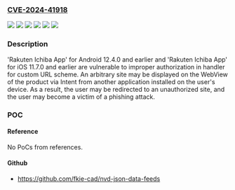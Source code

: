 ### [CVE-2024-41918](https://cve.mitre.org/cgi-bin/cvename.cgi?name=CVE-2024-41918)
![](https://img.shields.io/static/v1?label=Product&message='Rakuten%20Ichiba%20App'%20for%20Android&color=blue)
![](https://img.shields.io/static/v1?label=Product&message='Rakuten%20Ichiba%20App'%20for%20iOS&color=blue)
![](https://img.shields.io/static/v1?label=Version&message=0%20&color=brightgreen)
![](https://img.shields.io/static/v1?label=Version&message=11.7.0%20and%20earlier%20&color=brightgreen)
![](https://img.shields.io/static/v1?label=Version&message=12.4.0%20and%20earlier%20&color=brightgreen)
![](https://img.shields.io/static/v1?label=Vulnerability&message=Improper%20authorization%20in%20handler%20for%20custom%20URL%20scheme&color=brightgreen)

### Description

'Rakuten Ichiba App' for Android 12.4.0 and earlier and 'Rakuten Ichiba App' for iOS 11.7.0 and earlier are vulnerable to improper authorization in handler for custom URL scheme. An arbitrary site may be displayed on the WebView of the product via Intent from another application installed on the user's device. As a result, the user may be redirected to an unauthorized site, and the user may become a victim of a phishing attack.

### POC

#### Reference
No PoCs from references.

#### Github
- https://github.com/fkie-cad/nvd-json-data-feeds

